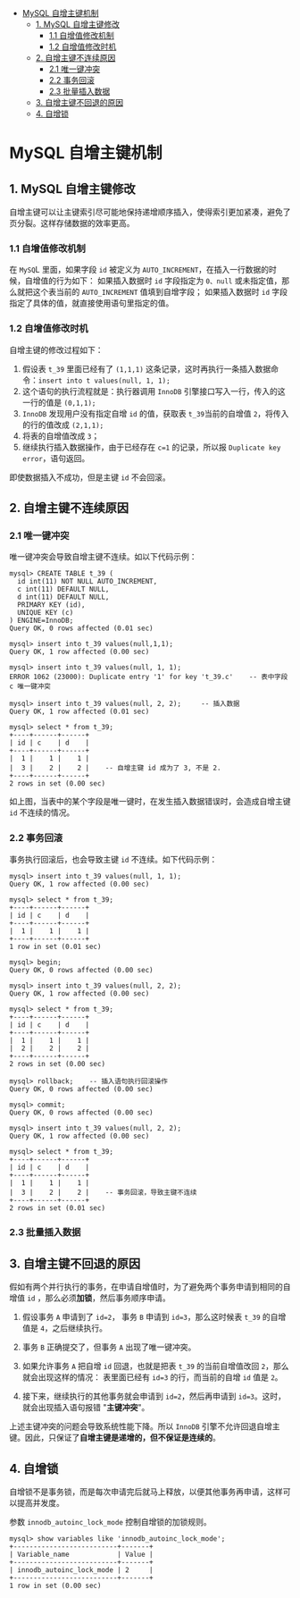 - [MySQL 自增主键机制](#mysql-自增主键机制)
  - [1. MySQL 自增主键修改](#1-mysql-自增主键修改)
    - [1.1 自增值修改机制](#11-自增值修改机制)
    - [1.2  自增值修改时机](#12--自增值修改时机)
  - [2. 自增主键不连续原因](#2-自增主键不连续原因)
    - [2.1 唯一键冲突](#21-唯一键冲突)
    - [2.2 事务回滚](#22-事务回滚)
    - [2.3 批量插入数据](#23-批量插入数据)
  - [3. 自增主键不回退的原因](#3-自增主键不回退的原因)
  - [4. 自增锁](#4-自增锁)

# MySQL 自增主键机制

## 1. MySQL 自增主键修改

自增主键可以让主键索引尽可能地保持递增顺序插入，使得索引更加紧凑，避免了页分裂。这样存储数据的效率更高。

### 1.1 自增值修改机制

在 `MySQ`L 里面，如果字段 `id` 被定义为 `AUTO_INCREMENT`，在插入一行数据的时候，自增值的行为如下：
	如果插入数据时 `id` 字段指定为 `0、null` 或未指定值，那么就把这个表当前的 `AUTO_INCREMENT` 值填到自增字段；
	如果插入数据时 `id` 字段指定了具体的值，就直接使用语句里指定的值。

### 1.2  自增值修改时机

自增主键的修改过程如下：

1.  假设表 `t_39` 里面已经有了 `(1,1,1)` 这条记录，这时再执行一条插入数据命令：`insert into t values(null, 1, 1);`
2.  这个语句的执行流程就是：执行器调用 `InnoDB` 引擎接口写入一行，传入的这一行的值是 `(0,1,1);`
3.  `InnoDB` 发现用户没有指定自增 `id` 的值，获取表 `t_39`当前的自增值 `2`，将传入的行的值改成 `(2,1,1);`
4.  将表的自增值改成 `3`；
5.  继续执行插入数据操作，由于已经存在 `c=1` 的记录，所以报 `Duplicate key error`，语句返回。

即使数据插入不成功，但是主键 `id` 不会回滚。

## 2. 自增主键不连续原因

### 2.1 唯一键冲突

唯一键冲突会导致自增主键不连续。如以下代码示例：

```mysql
mysql> CREATE TABLE t_39 (
  id int(11) NOT NULL AUTO_INCREMENT,
  c int(11) DEFAULT NULL,
  d int(11) DEFAULT NULL,
  PRIMARY KEY (id),
  UNIQUE KEY (c)
) ENGINE=InnoDB;
Query OK, 0 rows affected (0.01 sec)

mysql> insert into t_39 values(null,1,1);
Query OK, 1 row affected (0.00 sec)

mysql> insert into t_39 values(null, 1, 1);
ERROR 1062 (23000): Duplicate entry '1' for key 't_39.c'	-- 表中字段 c 唯一键冲突

mysql> insert into t_39 values(null, 2, 2);		-- 插入数据
Query OK, 1 row affected (0.01 sec)

mysql> select * from t_39;
+----+------+------+
| id | c    | d    |
+----+------+------+
|  1 |    1 |    1 |
|  3 |    2 |    2 |	-- 自增主键 id 成为了 3, 不是 2.
+----+------+------+
2 rows in set (0.00 sec)

```

如上图，当表中的某个字段是唯一键时，在发生插入数据错误时，会造成自增主键 `id` 不连续的情况。

### 2.2 事务回滚

事务执行回滚后，也会导致主键 `id` 不连续。如下代码示例：

```mysql
mysql> insert into t_39 values(null, 1, 1);
Query OK, 1 row affected (0.00 sec)

mysql> select * from t_39;
+----+------+------+
| id | c    | d    |
+----+------+------+
|  1 |    1 |    1 |
+----+------+------+
1 row in set (0.01 sec)

mysql> begin;
Query OK, 0 rows affected (0.00 sec)

mysql> insert into t_39 values(null, 2, 2);
Query OK, 1 row affected (0.00 sec)

mysql> select * from t_39;
+----+------+------+
| id | c    | d    |
+----+------+------+
|  1 |    1 |    1 |
|  2 |    2 |    2 |
+----+------+------+
2 rows in set (0.00 sec)

mysql> rollback;	-- 插入语句执行回滚操作
Query OK, 0 rows affected (0.00 sec)

mysql> commit;
Query OK, 0 rows affected (0.00 sec)

mysql> insert into t_39 values(null, 2, 2);
Query OK, 1 row affected (0.00 sec)

mysql> select * from t_39;
+----+------+------+
| id | c    | d    |
+----+------+------+
|  1 |    1 |    1 |
|  3 |    2 |    2 |	-- 事务回滚，导致主键不连续
+----+------+------+
2 rows in set (0.01 sec)

```

### 2.3 批量插入数据



## 3. 自增主键不回退的原因

假如有两个并行执行的事务，在申请自增值时，为了避免两个事务申请到相同的自增值 `id` ，那么必须**加锁**，然后事务顺序申请。

1.  假设事务 `A` 申请到了 `id=2`， 事务 `B` 申请到 `id=3`，那么这时候表 `t_39` 的自增值是 `4`，之后继续执行。

2.  事务 `B` 正确提交了，但事务 `A` 出现了唯一键冲突。

3.  如果允许事务 `A` 把自增 `id` 回退，也就是把表 `t_39` 的当前自增值改回 `2`，那么就会出现这样的情况：
    表里面已经有 `id=3` 的行，而当前的自增 `id` 值是 `2`。
4.  接下来，继续执行的其他事务就会申请到 `id=2`，然后再申请到 `id=3`。这时，就会出现插入语句报错 "**主键冲突**"。

上述主键冲突的问题会导致系统性能下降。所以 `InnoDB` 引擎不允许回退自增主键。因此，只保证了**自增主键是递增的，但不保证是连续的**。

## 4. 自增锁

自增锁不是事务锁，而是每次申请完后就马上释放，以便其他事务再申请，这样可以提高并发度。

参数 `innodb_autoinc_lock_mode` 控制自增锁的加锁规则。

```mysql
mysql> show variables like 'innodb_autoinc_lock_mode';
+--------------------------+-------+
| Variable_name            | Value |
+--------------------------+-------+
| innodb_autoinc_lock_mode | 2     |
+--------------------------+-------+
1 row in set (0.00 sec)

```

